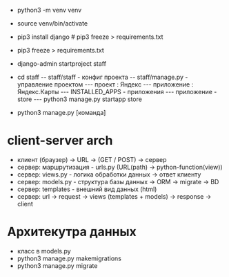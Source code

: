 - python3 -m venv venv
- source venv/bin/activate
- pip3 install django # pip3 freeze > requirements.txt
- pip3 freeze > requirements.txt

- django-admin startproject staff
- cd staff
-- staff/staff - конфиг проекта
-- staff/manage.py - управление проектом
--- проект : Яндекс
--- приложение : Яндекс.Карты
--- INSTALLED_APPS - приложения
--- приложение - store
--- python3 manage.py startapp store

- python3 manage.py [команда]

# client-server arch

- клиент (браузер) -> URL -> (GET / POST) -> сервер
- сервер: маршрутизация - urls.py (URL(path) -> python-function(view)) 
- сервер: views.py - логика обработки данных -> ответ клиенту
- сервер: models.py - структура базы данных -> ORM -> migrate -> BD
- сервер: templates - внешний вид данных (html)
- сервер: url -> request -> views (templates + models) -> response -> client

# Архитекутра данных
- класс в models.py
- python3 manage.py makemigrations
- python3 manage.py migrate
